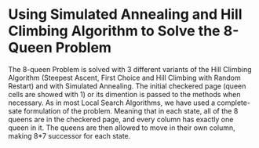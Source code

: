 # Using Simulated Annealing and Hill Climbing Algorithm to Solve the 8-Queen Problem

The 8-queen Problem is solved with 3 different variants of the Hill Climbing Algorithm (Steepest Ascent, First Choice and Hill Climbing with Random Restart) and with Simulated Annealing. The initial checkered page (queen cells are showed with 1) or its dimention is passed to the methods when necessary. As in most Local Search Algorithms, we have used a complete-sate formulation of the problem. Meaning that in each state, all of the 8 queens are in the checkered page, and every column has exactly one queen in it. The queens are then allowed to move in their own column, making 8*7 successor for each state. 